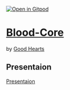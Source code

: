 [![Open in Gitpod](https://gitpod.io/button/open-in-gitpod.svg)](https://gitpod.io/https://github.com/Hansel-alt/Blood-Core)
# [Blood-Core](https://anisoul-mal.web.app/)

by [Good Hearts](https://github.com/Hansel-alt/Blood-Core.git)

## Presentaion
[Presentaion](https://youtu.be/i8WYnVQFR3M)
